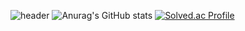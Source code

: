 ![header](https://capsule-render.vercel.app/api?type=transparent&color=ffffff&height=300&section=header&text=capsule%20render&fontSize=90)
![Anurag's GitHub stats](https://github-readme-stats.vercel.app/api?username=028902&show_icons=true&theme=chartreuse-dark)
[![Solved.ac Profile](http://mazassumnida.wtf/api/v2/generate_badge?boj=conscience98)](https://solved.ac/conscience98/)
